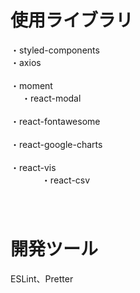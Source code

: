 # 使用ライブラリ
・styled-components<br/>
・axios<br/>     
・moment<br/>   　
・react-modal<br/>    
・react-fontawesome<br/>   
・react-google-charts<br/>   
・react-vis<br/> 　　     　
・react-csv<br/>　    　   
    　
# 開発ツール    　     
ESLint、Pretter 　

 
　
